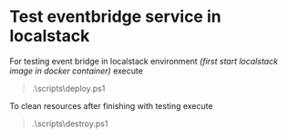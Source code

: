 # Test eventbridge service in localstack

For testing event bridge in localstack environment _(first start localstack image in docker container)_ execute

> .\scripts\deploy.ps1

To clean resources after finishing with testing execute

> .\scripts\destroy.ps1
